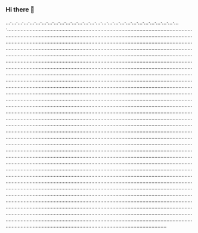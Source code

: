 ### Hi there 👋

…·…·…·…·…·…·…·…·…·…·…·…·…·…·…·…·…·…·…·…·…·…·…·…·…·…·…·…·…·..............................................................................................................................................................................................................................................................................................................................................................................................................................................................................................................................................................................................................................................................................................................................................................................................................................................................................................................................................................................................................................................................................................................................................................................................................................................................................................................................................................................................................................................................................................................................................................................................................................................................................................................................................................................................................................................................................................................................................................................................................................................................................................................................................................................................................................................................................................................................................................................................................................................................................................................................................................................................................................................................................................................................................................................................................................................................................................................................................................................................................................................................................................................................................................................................................................................................................................................................................................................................................................................................................................................................................................................................................................................................................................................................................................................................................................................................................................................................................................................................................................................................................................................